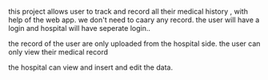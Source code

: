this project allows user to track and record all their medical history , with help of the web app. we don't need to caary any record.
the user will have a login and hospital will have seperate login.. 


the record of the user are only uploaded from the hospital side.
the user can only view their medical record

the hospital can view and insert and edit the data.
